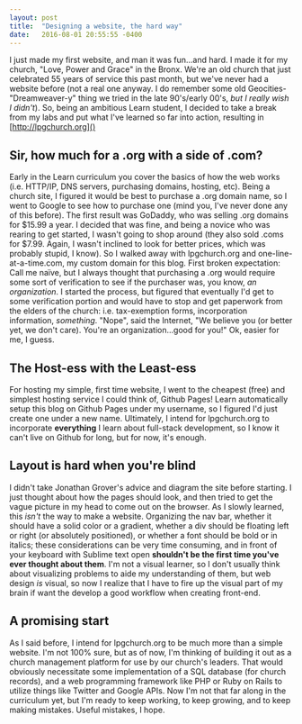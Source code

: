 ```yaml
---
layout: post
title:  "Designing a website, the hard way"
date:   2016-08-01 20:55:55 -0400
---
```



I just made my first website, and man it was fun...and hard.  I made it for my church, "Love, Power and Grace" in the Bronx.  We're an old church that just celebrated 55 years of service this past month, but we've never had a website before (not a real one anyway. I do remember some old Geocities-"Dreamweaver-y" thing we tried in the late 90's/early 00's, *but I really wish I didn't*).  So, being an ambitious Learn student, I decided to take a break from my labs and put what I've learned so far into action, resulting in [http://lpgchurch.org]()

## Sir, how much for a .org with a side of .com?

Early in the Learn curriculum you cover the basics of how the web works (i.e. HTTP/IP, DNS servers, purchasing domains, hosting, etc).  Being a church site, I figured it would be best to purchase a .org domain name, so I went to Google to see how to purchase one (mind you, I've never done any of this before).  The first result was GoDaddy, who was selling .org domains for $15.99 a year.  I decided that was fine, and being a novice who was rearing to get started, I wasn't going to shop around (they also sold .coms for $7.99.  Again, I wasn't inclined to look for better prices, which was probably stupid, I know).  So I walked away with lpgchurch.org and one-line-at-a-time.com, my custom domain for this blog.  First broken expectation: Call me naïve, but I always thought that purchasing a .org would require some sort of verification to see if the purchaser was, you know, *an organization*.  I started the process, but figured that eventually I'd get to some verification portion and would have to stop and get paperwork from the elders of the church: i.e. tax-exemption forms, incorporation information, *something*.  "Nope", said the Internet, "We believe you (or better yet, we don't care).  You're an organization...good for you!"  Ok, easier for me, I guess.

## The Host-ess with the Least-ess
For hosting my simple, first time website, I went to the cheapest (free) and simplest hosting service I could think of, Github Pages!  Learn automatically setup this blog on Github Pages under my username, so I figured I'd just create one under a new name.  Ultimately, I intend for lpgchurch.org to incorporate **everything** I learn about full-stack development, so I know it can't live on Github for long, but for now, it's enough.

## Layout is hard when you're blind
I didn't take Jonathan Grover's advice and diagram the site before starting.  I just thought about how the pages should look, and then tried to get the vague picture in my head to come out on the browser.  As I slowly learned, this *isn't* the way to make a website.  Organizing the nav bar, whether it should have a solid color or a gradient, whether a div should be floating left or right (or absolutely positioned), or whether a font should be bold or in italics; these considerations can be very time consuming, and in front of your keyboard with Sublime text open **shouldn't be the first time you've ever thought about them**.  I'm not a visual learner, so I don't usually think about visualizing problems to aide my understanding of them, but web design *is* visual, so now I realize that I have to fire up the visual part of my brain if want the develop a good workflow when creating front-end.

## A promising start
As I said before, I intend for lpgchurch.org to be much more than a simple website.  I'm not 100% sure, but as of now, I'm thinking of building it out as a church management platform for use by our church's leaders.  That would obviously necessitate some implementation of a SQL database (for church records), and a web programming framework like PHP or Ruby on Rails to utilize things like Twitter and Google APIs.  Now I'm not that far along in the curriculum yet, but I'm ready to keep working, to keep growing, and to keep making mistakes.  Useful mistakes, I hope.
